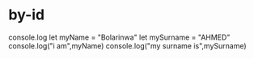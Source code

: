 # by-id
console.log
let myName = "Bolarinwa"
let mySurname = "AHMED"
console.log("i am",myName)
console.log("my surname is",mySurname)
